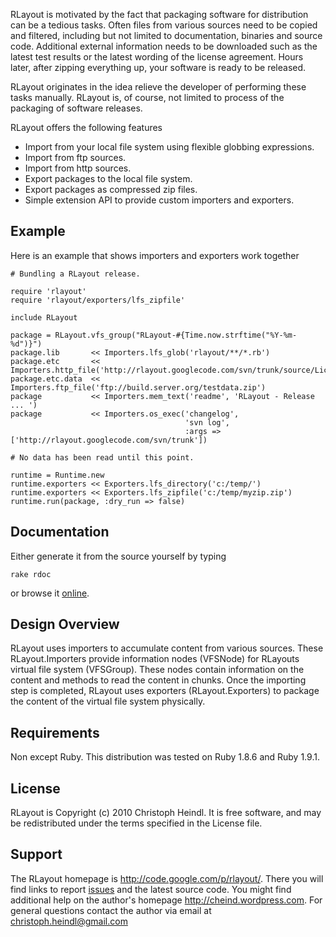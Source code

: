 RLayout is motivated by the fact that packaging software for distribution can be a tedious tasks. Often files from various sources need to be copied and filtered, including but not limited to documentation, binaries and source code. Additional external information needs to be downloaded such as the latest test results or the latest wording of the license agreement. Hours later, after zipping everything up, your software is ready to be released.

RLayout originates in the idea relieve the developer of performing these tasks manually. RLayout is, of course, not limited to process of the packaging of software releases.

RLayout offers the following features
  * Import from your local file system using flexible globbing expressions.
  * Import from ftp sources.
  * Import from http sources.
  * Export packages to the local file system.
  * Export packages as compressed zip files.
  * Simple extension API to provide custom importers and exporters.

## Example ##
Here is an example that shows importers and exporters work together

```
# Bundling a RLayout release.

require 'rlayout'
require 'rlayout/exporters/lfs_zipfile'

include RLayout

package = RLayout.vfs_group("RLayout-#{Time.now.strftime("%Y-%m-%d")}")
package.lib       << Importers.lfs_glob('rlayout/**/*.rb')
package.etc       << Importers.http_file('http://rlayout.googlecode.com/svn/trunk/source/License')
package.etc.data  << Importers.ftp_file('ftp://build.server.org/testdata.zip')
package           << Importers.mem_text('readme', 'RLayout - Release ... ')
package           << Importers.os_exec('changelog', 
                                       'svn log', 
                                       :args => ['http://rlayout.googlecode.com/svn/trunk'])

# No data has been read until this point.

runtime = Runtime.new
runtime.exporters << Exporters.lfs_directory('c:/temp/')
runtime.exporters << Exporters.lfs_zipfile('c:/temp/myzip.zip')
runtime.run(package, :dry_run => false)
```

## Documentation ##
Either generate it from the source yourself by typing
```
rake rdoc
```
or browse it [online](http://rlayout.googlecode.com/svn/trunk/docs/index.html).

## Design Overview ##
RLayout uses importers to accumulate content from various sources. These RLayout.Importers provide information nodes (VFSNode) for RLayouts virtual file system (VFSGroup). These nodes contain information on the content and methods to read the content in chunks. Once the importing step is completed, RLayout uses exporters (RLayout.Exporters) to package the content of the virtual file system physically.

## Requirements ##
Non except Ruby. This distribution was tested on Ruby 1.8.6 and Ruby 1.9.1.

## License ##
RLayout is Copyright (c) 2010 Christoph Heindl. It is free software, and may be redistributed under the terms specified in the License file.

## Support ##
The RLayout homepage is http://code.google.com/p/rlayout/. There you will find links to report [issues](http://code.google.com/p/rlayout/issues/list) and the latest source code.
You might find additional help on the author's homepage http://cheind.wordpress.com. For general questions contact the author via email at christoph.heindl@gmail.com